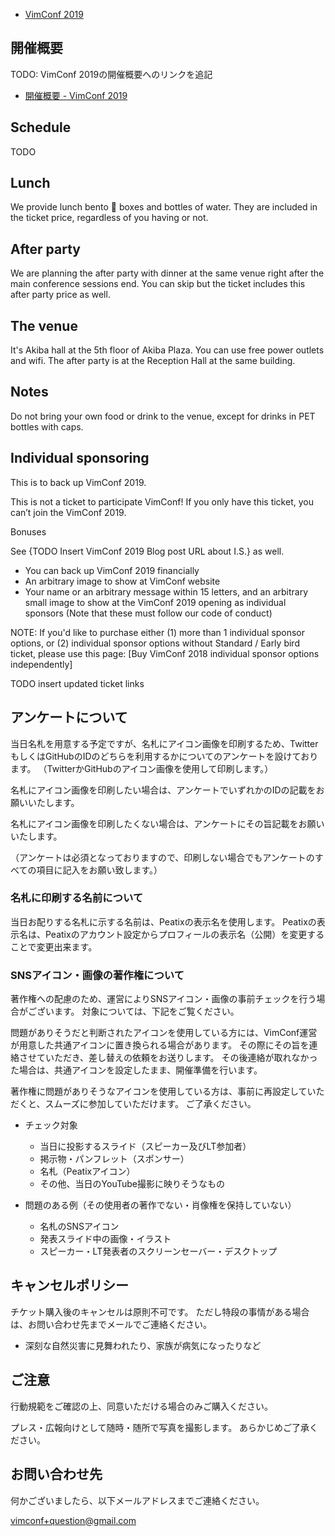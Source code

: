 - [VimConf 2019](https://vimconf.org/2019/)

## 開催概要

TODO: VimConf 2019の開催概要へのリンクを追記

- [開催概要 - VimConf 2019](ここにURL)


## Schedule

TODO

## Lunch

We provide lunch bento 🍱 boxes and bottles of water.
They are included in the ticket price, regardless of you having or not.


## After party

We are planning the after party with dinner at the same venue right after the main conference sessions end.
You can skip but the ticket includes this after party price as well.

## The venue

It's Akiba hall at the 5th floor of Akiba Plaza.
You can use free power outlets and wifi.
The after party is at the Reception Hall at the same building.

## Notes

Do not bring your own food or drink to the venue, except for drinks in PET bottles with caps.

## Individual sponsoring

This is to back up VimConf 2019.

This is not a ticket to participate VimConf! If you only have this ticket, you can’t join the VimConf 2019.

Bonuses

See {TODO Insert VimConf 2019 Blog post URL about I.S.} as well.

* You can back up VimConf 2019 financially
* An arbitrary image to show at VimConf website
* Your name or an arbitrary message within 15 letters, and an arbitrary small image to show at the VimConf 2019 opening as individual sponsors
(Note that these must follow our code of conduct)

NOTE: If you'd like to purchase either (1) more than 1 individual sponsor options, or (2) individual sponsor options without Standard / Early bird ticket, please use this page: [Buy VimConf 2018 individual sponsor options independently]

TODO insert updated ticket links

## アンケートについて

当日名札を用意する予定ですが、名札にアイコン画像を印刷するため、TwitterもしくはGitHubのIDのどちらを利用するかについてのアンケートを設けております。
（TwitterかGitHubのアイコン画像を使用して印刷します。）

名札にアイコン画像を印刷したい場合は、アンケートでいずれかのIDの記載をお願いいたします。

名札にアイコン画像を印刷したくない場合は、アンケートにその旨記載をお願いいたします。

（アンケートは必須となっておりますので、印刷しない場合でもアンケートのすべての項目に記入をお願い致します。）

### 名札に印刷する名前について

当日お配りする名札に示する名前は、Peatixの表示名を使用します。
Peatixの表示名は、Peatixのアカウント設定からプロフィールの表示名（公開）を変更することで変更出来ます。

### SNSアイコン・画像の著作権について

著作権への配慮のため、運営によりSNSアイコン・画像の事前チェックを行う場合がございます。
対象については、下記をご覧ください。

問題がありそうだと判断されたアイコンを使用している方には、VimConf運営が用意した共通アイコンに置き換られる場合があります。
その際にその旨を連絡させていただき、差し替えの依頼をお送りします。
その後連絡が取れなかった場合は、共通アイコンを設定したまま、開催準備を行います。

著作権に問題がありそうなアイコンを使用している方は、事前に再設定していただくと、スムーズに参加していただけます。
ご了承ください。

- チェック対象
    - 当日に投影するスライド（スピーカー及びLT参加者）
    - 掲示物・パンフレット（スポンサー）
    - 名札（Peatixアイコン）
    - その他、当日のYouTube撮影に映りそうなもの

- 問題のある例（その使用者の著作でない・肖像権を保持していない）
    - 名札のSNSアイコン
    - 発表スライド中の画像・イラスト
    - スピーカー・LT発表者のスクリーンセーバー・デスクトップ

## キャンセルポリシー

チケット購入後のキャンセルは原則不可です。
ただし特段の事情がある場合は、お問い合わせ先までメールでご連絡ください。

- 深刻な自然災害に見舞われたり、家族が病気になったりなど

## ご注意

行動規範をご確認の上、同意いただける場合のみご購入ください。

プレス・広報向けとして随時・随所で写真を撮影します。
あらかじめご了承ください。

## お問い合わせ先

何かございましたら、以下メールアドレスまでご連絡ください。

vimconf+question@gmail.com
